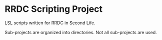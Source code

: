 # RRDC Scripting Project
LSL scripts written for RRDC in Second Life.

Sub-projects are organized into directories. Not all sub-projects are used.

